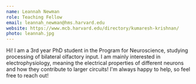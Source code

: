 ```yaml
---
name: Leannah Newman
role: Teaching Fellow
email: leannah_newman@hms.harvard.edu
website: https://www.mcb.harvard.edu/directory/kumaresh-krishnan/
photo: leannah.jpg
---
```


Hi! I am a 3rd year PhD student in the Program for Neuroscience, studying processing of bilateral olfactory input. I am mainly interested in electrophysiology, meaning the electrical properties of different neurons and how they contribute to larger circuits! I'm always happy to help, so feel free to reach out!
